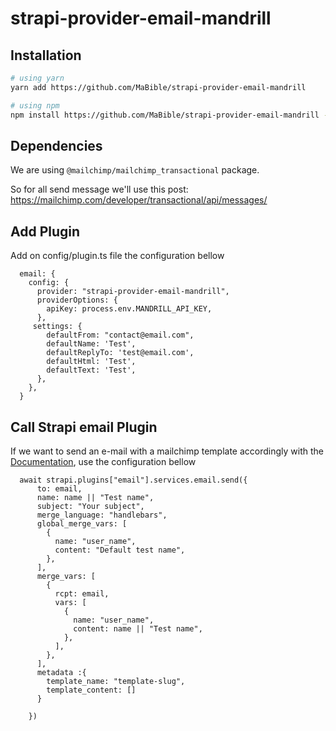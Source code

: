 # strapi-provider-email-mandrill

## Installation

```bash
# using yarn
yarn add https://github.com/MaBible/strapi-provider-email-mandrill

# using npm
npm install https://github.com/MaBible/strapi-provider-email-mandrill --save
```

## Dependencies

We are using `@mailchimp/mailchimp_transactional` package. 

So for all send message we'll use this post: https://mailchimp.com/developer/transactional/api/messages/

## Add Plugin

Add on config/plugin.ts file the configuration bellow

```
  email: {
    config: {
      provider: "strapi-provider-email-mandrill",
      providerOptions: {
        apiKey: process.env.MANDRILL_API_KEY,
      },
     settings: {
        defaultFrom: "contact@email.com",
        defaultName: 'Test',
        defaultReplyTo: 'test@email.com',
        defaultHtml: 'Test',
        defaultText: 'Test',
      },
    },
  }
```


## Call Strapi email Plugin

If we want to send an e-mail with a mailchimp template accordingly with the <a href="https://mailchimp.com/developer/transactional/api/messages/send-using-message-template/">Documentation</a>, use the configuration bellow

```
  await strapi.plugins["email"].services.email.send({
      to: email,
      name: name || "Test name",
      subject: "Your subject",
      merge_language: "handlebars",
      global_merge_vars: [
        {
          name: "user_name",
          content: "Default test name",
        },
      ],
      merge_vars: [
        {
          rcpt: email,
          vars: [
            {
              name: "user_name",
              content: name || "Test name",
            },
          ],
        },
      ],
      metadata :{
        template_name: "template-slug",
        template_content: []
      }
      
    })
```